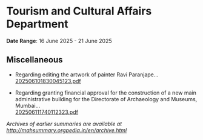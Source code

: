 # Tourism and Cultural Affairs Department

**Date Range**: 16 June 2025 - 21 June 2025


## Miscellaneous
- Regarding editing the artwork of painter Ravi Paranjape...\
  [202506101830045123.pdf](https://gr.maharashtra.gov.in/Site/Upload/Government%20Resolutions/English/202506101830045123.pdf)

- Regarding granting financial approval for the construction of a new main administrative building for the Directorate of Archaeology and Museums, Mumbai...\
  [202506111740112323.pdf](https://gr.maharashtra.gov.in/Site/Upload/Government%20Resolutions/English/202506111740112323.pdf)


*Archives of earlier summaries are available at http://mahsummary.orgpedia.in/en/archive.html*